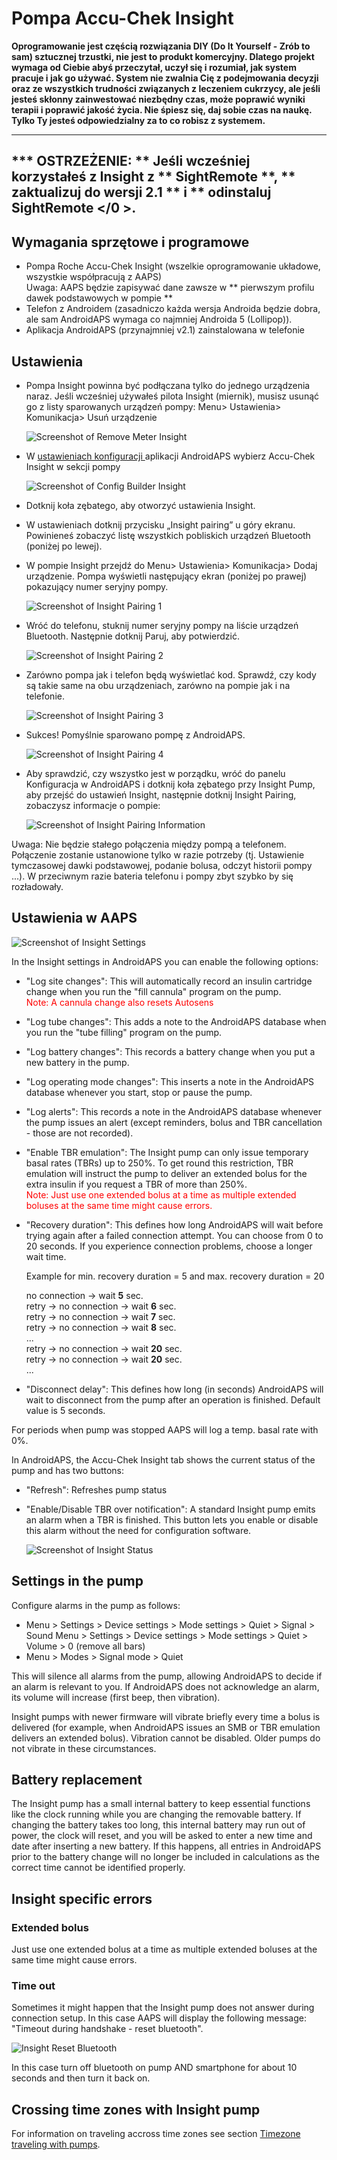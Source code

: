 # Pompa Accu-Chek Insight

**Oprogramowanie jest częścią rozwiązania DIY (Do It Yourself - Zrób to sam) sztucznej trzustki, nie jest to produkt komercyjny. Dlatego projekt wymaga od Ciebie abyś przeczytał, uczył się i rozumiał, jak system pracuje i jak go używać. System nie zwalnia Cię z podejmowania decyzji oraz ze wszystkich trudności związanych z leczeniem cukrzycy, ale jeśli jesteś skłonny zainwestować niezbędny czas, może poprawić wyniki terapii i poprawić jakość życia. Nie śpiesz się, daj sobie czas na naukę. Tylko Ty jesteś odpowiedzialny za to co robisz z systemem.**

* * *

## *** OSTRZEŻENIE: ** Jeśli wcześniej korzystałeś z Insight z ** SightRemote **, ** zaktualizuj do wersji 2.1 ** i ** odinstaluj SightRemote </0 >.</em></h2> 

## Wymagania sprzętowe i programowe

* Pompa Roche Accu-Chek Insight (wszelkie oprogramowanie układowe, wszystkie współpracują z AAPS) <br /> Uwaga: AAPS będzie zapisywać dane zawsze w ** pierwszym profilu dawek podstawowych w pompie **
* Telefon z Androidem (zasadniczo każda wersja Androida będzie dobra, ale sam AndroidAPS wymaga co najmniej Androida 5 (Lollipop)).
* Aplikacja AndroidAPS (przynajmniej v2.1) zainstalowana w telefonie

## Ustawienia

* Pompa Insight powinna być podłączana tylko do jednego urządzenia naraz. Jeśli wcześniej używałeś pilota Insight (miernik), musisz usunąć go z listy sparowanych urządzeń pompy: Menu> Ustawienia> Komunikacja> Usuń urządzenie
    
    ![Screenshot of Remove Meter Insight](../images/Insight_RemoveMeter.png)

* W [ ustawieniach konfiguracji ](../Configuration/Config-Builder) aplikacji AndroidAPS wybierz Accu-Chek Insight w sekcji pompy
    
    ![Screenshot of Config Builder Insight](../images/Insight_ConfigBuilder.png)

* Dotknij koła zębatego, aby otworzyć ustawienia Insight.

* W ustawieniach dotknij przycisku „Insight pairing” u góry ekranu. Powinieneś zobaczyć listę wszystkich pobliskich urządzeń Bluetooth (poniżej po lewej).
* W pompie Insight przejdź do Menu> Ustawienia> Komunikacja> Dodaj urządzenie. Pompa wyświetli następujący ekran (poniżej po prawej) pokazujący numer seryjny pompy.
    
    ![Screenshot of Insight Pairing 1](../images/Insight_Pairing1.png)

* Wróć do telefonu, stuknij numer seryjny pompy na liście urządzeń Bluetooth. Następnie dotknij Paruj, aby potwierdzić.
    
    ![Screenshot of Insight Pairing 2](../images/Insight_Pairing2.png)

* Zarówno pompa jak i telefon będą wyświetlać kod. Sprawdź, czy kody są takie same na obu urządzeniach, zarówno na pompie jak i na telefonie.
    
    ![Screenshot of Insight Pairing 3](../images/Insight_Pairing3.png)

* Sukces! Pomyślnie sparowano pompę z AndroidAPS.
    
    ![Screenshot of Insight Pairing 4](../images/Insight_Pairing4.png)

* Aby sprawdzić, czy wszystko jest w porządku, wróć do panelu Konfiguracja w AndroidAPS i dotknij koła zębatego przy Insight Pump, aby przejść do ustawień Insight, następnie dotknij Insight Pairing, zobaczysz informacje o pompie:
    
    ![Screenshot of Insight Pairing Information](../images/Insight_PairingInformation.png)

Uwaga: Nie będzie stałego połączenia między pompą a telefonem. Połączenie zostanie ustanowione tylko w razie potrzeby (tj. Ustawienie tymczasowej dawki podstawowej, podanie bolusa, odczyt historii pompy ...). W przeciwnym razie bateria telefonu i pompy zbyt szybko by się rozładowały.

## Ustawienia w AAPS

![Screenshot of Insight Settings](../images/Insight_pairing.png)

In the Insight settings in AndroidAPS you can enable the following options:

* "Log site changes": This will automatically record an insulin cartridge change when you run the "fill cannula" program on the pump.  
    <font color="red">Note: A cannula change also resets Autosens</b></font>
* "Log tube changes": This adds a note to the AndroidAPS database when you run the "tube filling" program on the pump.
* "Log battery changes": This records a battery change when you put a new battery in the pump.
* "Log operating mode changes": This inserts a note in the AndroidAPS database whenever you start, stop or pause the pump.
* "Log alerts": This records a note in the AndroidAPS database whenever the pump issues an alert (except reminders, bolus and TBR cancellation - those are not recorded).
* "Enable TBR emulation": The Insight pump can only issue temporary basal rates (TBRs) up to 250%. To get round this restriction, TBR emulation will instruct the pump to deliver an extended bolus for the extra insulin if you request a TBR of more than 250%.  
    <font color="red">Note: Just use one extended bolus at a time as multiple extended boluses at the same time might cause errors.</font>
* "Recovery duration": This defines how long AndroidAPS will wait before trying again after a failed connection attempt. You can choose from 0 to 20 seconds. If you experience connection problems, choose a longer wait time.   
      
    Example for min. recovery duration = 5 and max. recovery duration = 20   
      
    no connection -> wait **5** sec.   
    retry -> no connection -> wait **6** sec.   
    retry -> no connection -> wait **7** sec.   
    retry -> no connection -> wait **8** sec.   
    ...   
    retry -> no connection -> wait **20** sec.   
    retry -> no connection -> wait **20** sec.   
    ...

* "Disconnect delay": This defines how long (in seconds) AndroidAPS will wait to disconnect from the pump after an operation is finished. Default value is 5 seconds.

For periods when pump was stopped AAPS will log a temp. basal rate with 0%.

In AndroidAPS, the Accu-Chek Insight tab shows the current status of the pump and has two buttons:

* "Refresh": Refreshes pump status
* "Enable/Disable TBR over notification": A standard Insight pump emits an alarm when a TBR is finished. This button lets you enable or disable this alarm without the need for configuration software.
    
    ![Screenshot of Insight Status](../images/Insight_Status2.png)

## Settings in the pump

Configure alarms in the pump as follows:

* Menu > Settings > Device settings > Mode settings > Quiet > Signal > Sound Menu > Settings > Device settings > Mode settings > Quiet > Volume > 0 (remove all bars)
* Menu > Modes > Signal mode > Quiet

This will silence all alarms from the pump, allowing AndroidAPS to decide if an alarm is relevant to you. If AndroidAPS does not acknowledge an alarm, its volume will increase (first beep, then vibration).

Insight pumps with newer firmware will vibrate briefly every time a bolus is delivered (for example, when AndroidAPS issues an SMB or TBR emulation delivers an extended bolus). Vibration cannot be disabled. Older pumps do not vibrate in these circumstances.

## Battery replacement

The Insight pump has a small internal battery to keep essential functions like the clock running while you are changing the removable battery. If changing the battery takes too long, this internal battery may run out of power, the clock will reset, and you will be asked to enter a new time and date after inserting a new battery. If this happens, all entries in AndroidAPS prior to the battery change will no longer be included in calculations as the correct time cannot be identified properly.

## Insight specific errors

### Extended bolus

Just use one extended bolus at a time as multiple extended boluses at the same time might cause errors.

### Time out

Sometimes it might happen that the Insight pump does not answer during connection setup. In this case AAPS will display the following message: "Timeout during handshake - reset bluetooth".

![Insight Reset Bluetooth](../images/Insight_ResetBT.png)

In this case turn off bluetooth on pump AND smartphone for about 10 seconds and then turn it back on.

## Crossing time zones with Insight pump

For information on traveling accross time zones see section [Timezone traveling with pumps](../Usage/Timezone-traveling#insight).